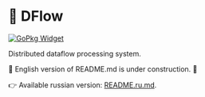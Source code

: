 # 🌊 DFlow

[![GoPkg Widget]][GoPkg]

Distributed dataflow processing system.

🚧 English version of README.md is under construction. 🚧

👉 Available russian version: [README.ru.md](README.ru.md).

[GoPkg]: https://pkg.go.dev/github.com/GDVFox/dflow
[GoPkg Widget]: https://pkg.go.dev/badge/GDVFox/dflow.svg
